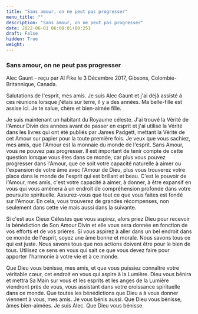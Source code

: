 ```yaml
---
title: "Sans amour, on ne peut pas progresser"
menu_title: ""
description: "Sans amour, on ne peut pas progresser"
date: 2022-06-01 06:00:01+00:253
draft: False
hidden: True
weight:
---
```

### Sans amour, on ne peut pas progresser

Alec Gaunt - reçu par Al Fike le 3 Décembre 2017, Gibsons, Colombie-Britannique, Canada.

Salutations de l'esprit, mes amis. Je suis Alec Gaunt et j'ai déjà assisté à ces réunions lorsque j'étais sur terre, il y a des années. Ma belle-fille est assise ici. Je te salue, chère et bien-aimée fille.

Je suis maintenant un habitant du Royaume céleste. J'ai trouvé la Vérité de l'Amour Divin des années avant de passer en esprit et j'ai utilisé la Vérité dans les livres qui ont été publiés par James Padgett, mettant la Vérité de cet Amour sur papier pour la toute première fois. Je veux que vous sachiez, mes amis, que l'Amour est la monnaie du monde de l'esprit. Sans Amour, vous ne pouvez pas progresser. Il est important de tenir compte de cette question lorsque vous êtes dans ce monde, car plus vous pouvez progresser dans l'Amour, que ce soit votre capacité naturelle à aimer ou l'expansion de votre âme avec l'Amour de Dieu, plus vous trouverez votre place dans le monde de l'esprit qui est brillant et beau. C'est le pouvoir de l'Amour, mes amis, c'est votre capacité à aimer, à donner, à être expansif en vous qui vous amènera à un endroit de compréhension profonde dans votre poursuite spirituelle. Assurez-vous que tout ce que vous faites est fondé sur l'Amour. En cela, vous trouverez de grandes récompenses, non seulement dans cette vie mais aussi dans la suivante.

Si c'est aux Cieux Célestes que vous aspirez, alors priez Dieu pour recevoir la bénédiction de Son Amour Divin et elle vous sera donnée en fonction de vos efforts et de vos prières. Si vous aspirez à aller dans un bel endroit dans ce monde de l'esprit, soyez une âme bonne et morale. Nous savons tous ce qui est juste. Nous savons tous que nos actions doivent être pour le bien de tous. Utilisez ce sens en vous qui sait ce que vous devez faire pour apporter l'harmonie à votre vie et à ce monde.

Que Dieu vous bénisse, mes amis, et que vous puissiez connaître votre véritable cœur, cet endroit en vous qui aspire à la Lumière. Dieu vous bénira et mettra Sa Main sur vous et les esprits et les anges de la Lumière viendront près de vous, vous assistant dans votre croissance spirituelle dans ce monde. Que toutes les bénédictions que Dieu a à vous donner viennent à vous, mes amis. Je vous bénis aussi. Que Dieu vous bénisse, âmes bien-aimées. Je suis Alec. Que Dieu vous bénisse.
